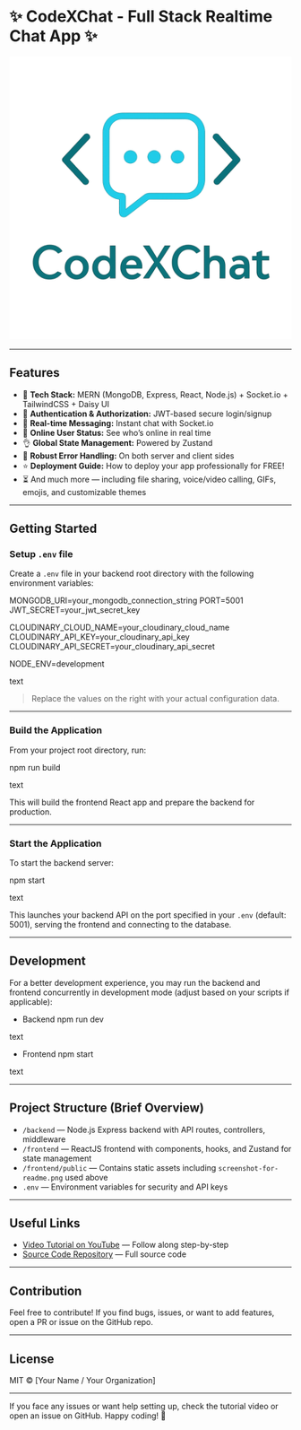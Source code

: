 # ✨ CodeXChat - Full Stack Realtime Chat App ✨

![Demo App](/frontend/public/generated-image.png)


---

## Features

- 🌟 **Tech Stack:** MERN (MongoDB, Express, React, Node.js) + Socket.io + TailwindCSS + Daisy UI  
- 🎃 **Authentication & Authorization:** JWT-based secure login/signup  
- 👾 **Real-time Messaging:** Instant chat with Socket.io  
- 🚀 **Online User Status:** See who’s online in real time  
- 👌 **Global State Management:** Powered by Zustand  
- 🐞 **Robust Error Handling:** On both server and client sides  
- ⭐ **Deployment Guide:** How to deploy your app professionally for FREE!  
- ⏳ And much more — including file sharing, voice/video calling, GIFs, emojis, and customizable themes  

---

## Getting Started

### Setup `.env` file

Create a `.env` file in your backend root directory with the following environment variables:

MONGODB_URI=your_mongodb_connection_string
PORT=5001
JWT_SECRET=your_jwt_secret_key

CLOUDINARY_CLOUD_NAME=your_cloudinary_cloud_name
CLOUDINARY_API_KEY=your_cloudinary_api_key
CLOUDINARY_API_SECRET=your_cloudinary_api_secret

NODE_ENV=development

text

> Replace the values on the right with your actual configuration data.

---

### Build the Application

From your project root directory, run:

npm run build

text

This will build the frontend React app and prepare the backend for production.

---

### Start the Application

To start the backend server:

npm start

text

This launches your backend API on the port specified in your `.env` (default: 5001), serving the frontend and connecting to the database.

---

## Development

For a better development experience, you may run the backend and frontend concurrently in development mode (adjust based on your scripts if applicable):

- Backend
npm run dev

text

- Frontend
npm start

text

---

## Project Structure (Brief Overview)

- `/backend` — Node.js Express backend with API routes, controllers, middleware  
- `/frontend` — ReactJS frontend with components, hooks, and Zustand for state management  
- `/frontend/public` — Contains static assets including `screenshot-for-readme.png` used above  
- `.env` — Environment variables for security and API keys

---

## Useful Links

- [Video Tutorial on YouTube](https://youtu.be/ntKkVrQqBYY) — Follow along step-by-step  
- [Source Code Repository](https://github.com/jayakrishna5242/CodeXChat) — Full source code  

---

## Contribution

Feel free to contribute! If you find bugs, issues, or want to add features, open a PR or issue on the GitHub repo.

---

## License

MIT © [Your Name / Your Organization]

---

If you face any issues or want help setting up, check the tutorial video or open an issue on GitHub. Happy coding! 🚀